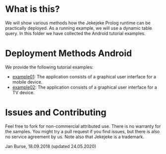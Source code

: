 # What is this?

We will show various methods how the Jekejeke Prolog runtime can
be practically deployed. As a running example, we will use a dynamic
table query. In this folder we have collected the Android tutorial examples.

# Deployment Methods Android

We provide the following tutorial examples:
- [example01](http://github.com/jburse/jekejeke-samples/blob/master/jekrun/deployandroid/src/example01/):
  The application consists of a graphical user interface for a mobile device.
- [example02](http://github.com/jburse/jekejeke-samples/blob/master/jekrun/deployandroid/src/example02/):
  The application consists of a graphical user interface for a TV device.

# Issues and Contributing

Feel free to fork for non-commercial attributed use. There is no warranty
for the samples. You might try a pull request if you find issues, but
there is also no service agreement by us. Note also that Jekejeke is a trademark.

Jan Burse, 18.09.2018 (updated 24.05.2020)
